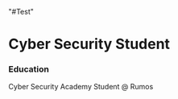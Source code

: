 "#Test" 
# Cyber Security Student

### Education
Cyber Security Academy Student @ Rumos
<!-- Bachelor of Science in Computer Engineering @ FCTUNL -->
